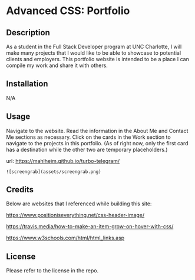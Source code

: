 # Advanced CSS: Portfolio

## Description

As a student in the Full Stack Developer program at UNC Charlotte, I will make many projects that I would like to be able to showcase to potential clients and employers. This portfolio website is intended to be a place I can compile my work and share it with others.

## Installation

N/A

## Usage

Navigate to the website. Read the information in the About Me and Contact Me sections as necessary. Click on the cards in the Work section to navigate to the projects in this portfolio. (As of right now, only the first card has a destination while the other two are temporary placeholders.)

url: https://mahlheim.github.io/turbo-telegram/

    ![screengrab](assets/screengrab.png) 

## Credits 
Below are websites that I referenced while building this site: 

https://www.positioniseverything.net/css-header-image/

https://travis.media/how-to-make-an-item-grow-on-hover-with-css/

https://www.w3schools.com/html/html_links.asp

## License

Please refer to the license in the repo.